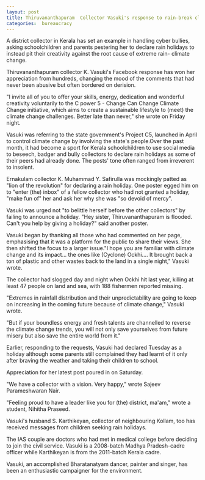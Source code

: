 ```yaml
---
layout: post
title: Thiruvananthapuram  Collector Vasuki's response to rain-break clamour wins applause
categories:  bureaucracy 
---
```

A district collector in Kerala has set an example in handling cyber bullies, asking schoolchildren and parents pestering her to declare rain holidays to instead pit their creativity against the root cause of extreme rain- climate change.

Thiruvananthapuram collector K. Vasuki's Facebook response has won her appreciation from hundreds, changing the mood of the comments that had never been abusive but often bordered on derision.

"I invite all of you to offer your skills, energy, dedication and wonderful creativity voluntarily to the C power 5 - Change Can Change Climate Change initiative, which aims to create a sustainable lifestyle to (meet) the climate change challenges. Better late than never," she wrote on Friday night.

Vasuki was referring to the state government's Project C5, launched in April to control climate change by involving the state's people.Over the past month, it had become a sport for Kerala schoolchildren to use social media to beseech, badger and bully collectors to declare rain holidays as some of their peers had already done. The posts' tone often ranged from irreverent to insolent.

Ernakulam collector K. Muhammad Y. Safirulla was mockingly patted as "lion of the revolution" for declaring a rain holiday. One poster egged him on to "enter (the) inbox" of a fellow collector who had not granted a holiday, "make fun of" her and ask her why she was "so devoid of mercy".

Vasuki was urged not "to belittle herself before the other collectors" by failing to announce a holiday. "Hey sister, Thiruvananthapuram is flooded. Can't you help by giving a holiday?" said another poster.

Vasuki began by thanking all those who had commented on her page, emphasising that it was a platform for the public to share their views. She then shifted the focus to a larger issue."I hope you are familiar with climate change and its impact... the ones like (Cyclone) Ockhi.... It brought back a ton of plastic and other wastes back to the land in a single night," Vasuki wrote.

The collector had slogged day and night when Ockhi hit last year, killing at least 47 people on land and sea, with 188 fishermen reported missing.

"Extremes in rainfall distribution and their unpredictability are going to keep on increasing in the coming future because of climate change," Vasuki wrote.

"But if your boundless energy and fresh talents are channelled to reverse the climate change trends, you will not only save yourselves from future misery but also save the entire world from it."

Earlier, responding to the requests, Vasuki had declared Tuesday as a holiday although some parents still complained they had learnt of it only after braving the weather and taking their children to school.

Appreciation for her latest post poured in on Saturday.

"We have a collector with a vision. Very happy," wrote Sajeev Parameshwaran Nair.

"Feeling proud to have a leader like you for (the) district, ma'am," wrote a student, Nihitha Praseed.

Vasuki's husband S. Karthikeyan, collector of neighbouring Kollam, too has received messages from children seeking rain holidays.

The IAS couple are doctors who had met in medical college before deciding to join the civil service. Vasuki is a 2008-batch Madhya Pradesh-cadre officer while Karthikeyan is from the 2011-batch Kerala cadre.

Vasuki, an accomplished Bharatanatyam dancer, painter and singer, has been an enthusiastic campaigner for the environment.